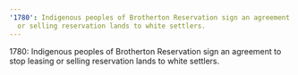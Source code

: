 ```yaml
---
'1780': Indigenous peoples of Brotherton Reservation sign an agreement to stop leasing
  or selling reservation lands to white settlers.
---
```


1780: Indigenous peoples of Brotherton Reservation sign an agreement to stop leasing or selling reservation lands to white settlers.